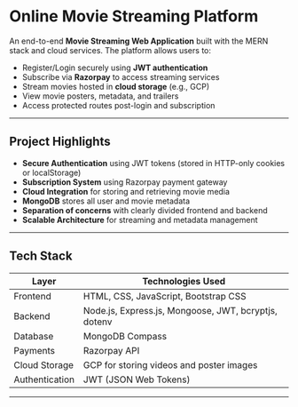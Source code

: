 #  Online Movie Streaming Platform

An end-to-end **Movie Streaming Web Application** built with the MERN stack and cloud services. The platform allows users to:

- Register/Login securely using **JWT authentication**
- Subscribe via **Razorpay** to access streaming services
- Stream movies hosted in **cloud storage** (e.g., GCP)
- View movie posters, metadata, and trailers
- Access protected routes post-login and subscription

---

## Project Highlights

-  **Secure Authentication** using JWT tokens (stored in HTTP-only cookies or localStorage)
-  **Subscription System** using Razorpay payment gateway
-  **Cloud Integration** for storing and retrieving movie media
-  **MongoDB** stores all user and movie metadata
-  **Separation of concerns** with clearly divided frontend and backend
-  **Scalable Architecture** for streaming and metadata management

---

##  Tech Stack

| Layer          | Technologies Used                                                                 |
|----------------|------------------------------------------------------------------------------------|
| Frontend       | HTML, CSS, JavaScript, Bootstrap CSS               |
| Backend        | Node.js, Express.js, Mongoose, JWT, bcryptjs, dotenv                              |
| Database       | MongoDB Compass                                                             |
| Payments       | Razorpay API                                                                      |
| Cloud Storage  | GCP for storing videos and poster images                          |
| Authentication | JWT (JSON Web Tokens)                                                             |

---
